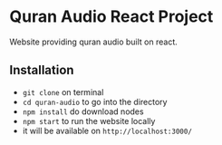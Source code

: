 # Quran Audio React Project
Website providing quran audio built on react.

## Installation
- `git clone` on terminal
- `cd quran-audio` to go into the directory
- `npm install` do download nodes
- `npm start` to run the website locally
- it will be available on `http://localhost:3000/`
